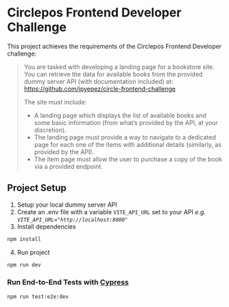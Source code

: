 # Circlepos Frontend Developer Challenge
This project achieves the requirements of the Circlepos Frontend Developer challenge:

>You are tasked with developing a landing page for a bookstore site. You can retrieve the data for available books from the provided dummy server API (with documentation included) at: 
 https://github.com/jpyepez/circle-frontend-challenge
>
>The site must include:
>- A landing page which displays the list of available books and some basic information (from
>what’s provided by the API, at your discretion).
>- The landing page must provide a way to navigate to a dedicated page for each one of the items
>with additional details (similarly, as provided by the API).
>- The item page must allow the user to purchase a copy of the book via a provided endpoint.

## Project Setup
1. Setup your local dummy server API
2. Create an .env file with a variable ```VITE_API_URL``` set to your API _e.g. ```VITE_API_URL="http://localhost:8000"```_
3. Install dependencies

```sh
npm install
```
4. Run project

```sh
npm run dev
```

### Run End-to-End Tests with [Cypress](https://www.cypress.io/)

```sh
npm run test:e2e:dev
```
